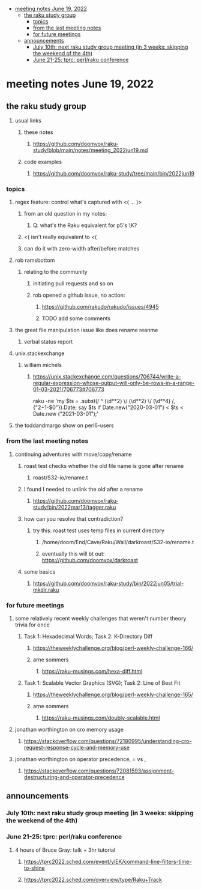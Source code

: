- [meeting notes June 19, 2022](#org2415605)
  - [the raku study group](#org44b370c)
    - [topics](#org0e2ca3c)
    - [from the last meeting notes](#orgf4bb96b)
    - [for future meetings](#org33ee4fa)
  - [announcements](#org2cff335)
    - [July 10th: next raku study group meeting (in 3 weeks: skipping the weekend of the 4th)](#org4bdffd1)
    - [June 21-25: tprc: perl/raku conference](#org90fba40)


<a id="org2415605"></a>

# meeting notes June 19, 2022


<a id="org44b370c"></a>

## the raku study group

1.  usual links

    1.  these notes
    
        1.  <https://github.com/doomvox/raku-study/blob/main/notes/meeting_2022jun19.md>
    
    2.  code examples
    
        1.  <https://github.com/doomvox/raku-study/tree/main/bin/2022jun19>


<a id="org0e2ca3c"></a>

### topics

1.  regex feature: control what's captured with <( &#x2026; )>

    1.  from an old question in my notes:
    
        1.  Q: what's the Raku equivalent for p5's \K?
    
    2.  <( isn't really equivalent to <(
    
    3.  can do it with zero-width after/before matches

2.  rob ramsbottom

    1.  relating to the community
    
        1.  initiating pull requests and so on
        
        2.  rob opened a github issue, no action:
        
            1.  <https://github.com/rakudo/rakudo/issues/4945>
            
            2.  TODO add some comments

3.  the great file manipulation issue like does rename reanme

    1.  verbal status report

4.  unix.stackexchange

    1.  william michels
    
        1.  <https://unix.stackexchange.com/questions/706744/write-a-regular-expression-whose-output-will-only-be-rows-in-a-range-01-03-2021/706773#706773>
        
            raku -ne 'my $ts = .subst(/ ^ (\d*\*2) \\/ (\d*\*2) \\/ (\d*\*4) /, {"$2-$1-$0"}).Date; say $ts if Date.new("2020-03-01") < $ts < Date.new ("2021-03-01");'

5.  the toddandmargo show on perl6-users


<a id="orgf4bb96b"></a>

### from the last meeting notes

1.  continuing adventures with move/copy/rename

    1.  roast test checks whether the old file name is gone after rename
    
        1.  roast/S32-io/rename.t
    
    2.  I found I needed to unlink the old after a rename
    
        1.  <https://github.com/doomvox/raku-study/bin/2022mar13/tagger.raku>
    
    3.  how can you resolve that contradiction?
    
        1.  try this: roast test uses temp files in current directory
        
            1.  /home/doom/End/Cave/Raku/Wall/darkroast/S32-io/rename.t
            
            2.  eventually this will bt out: <https://github.com/doomvox/darkroast>
    
    4.  some basics
    
        1.  <https://github.com/doomvox/raku-study/bin/2022jun05/trial-mkdir.raku>


<a id="org33ee4fa"></a>

### for future meetings

1.  some relatively recent weekly challenges that weren't number theory trivia for once

    1.  Task 1: Hexadecimal Words; Task 2: K-Directory Diff
    
        1.  <https://theweeklychallenge.org/blog/perl-weekly-challenge-166/>
        
        2.  arne sommers
        
            1.  <https://raku-musings.com/hexa-diff.html>
    
    2.  Task 1: Scalable Vector Graphics (SVG); Task 2: Line of Best Fit
    
        1.  <https://theweeklychallenge.org/blog/perl-weekly-challenge-165/>
        
        2.  arne sommers
        
            1.  <https://raku-musings.com/doubly-scalable.html>

2.  jonathan worthington on cro memory usage

    1.  <https://stackoverflow.com/questions/72180995/understanding-cro-request-response-cycle-and-memory-use>

3.  jonathan worthington on operator precedence, = vs ,

    1.  <https://stackoverflow.com/questions/72081593/assignment-destructuring-and-operator-precedence>


<a id="org2cff335"></a>

## announcements


<a id="org4bdffd1"></a>

### July 10th: next raku study group meeting (in 3 weeks: skipping the weekend of the 4th)


<a id="org90fba40"></a>

### June 21-25: tprc: perl/raku conference

1.  4 hours of Bruce Gray: talk + 3hr tutorial

    1.  <https://tprc2022.sched.com/event/ylEK/command-line-filters-time-to-shine>
    
    2.  <https://tprc2022.sched.com/overview/type/Raku+Track>
